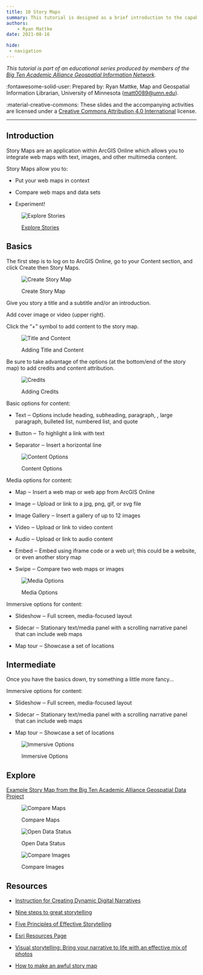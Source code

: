 ```yaml
---
title: 10 Story Maps
summary: This tutorial is designed as a brief introduction to the capabilities of ArcGIS Story Maps.
authors:
    - Ryan Mattke
date: 2021-08-16

hide:
 - navigation
---
```



*This tutorial is part of an educational series produced by members of the [Big Ten Academic Alliance Geospatial Information Network](https://geo.btaa.org).*

:fontawesome-solid-user: Prepared by: Ryan Mattke, Map and Geospatial Information Librarian, University of Minnesota (matt0089@umn.edu). 

:material-creative-commons: These slides and the accompanying activities are licensed under a [Creative Commons Attribution 4.0 International](https://creativecommons.org/licenses/by/4.0/) license.

------------------------------


## Introduction

Story Maps are an application within ArcGIS Online which allows you to integrate web maps with text, images, and other multimedia content.

Story Maps allow you to:

-   Put your web maps in context

-   Compare web maps and data sets

-   Experiment!

<figure markdown>

![Explore Stories](images/explore-stories.png)<figcaption>[Explore Stories](https://www.esri.com/en-us/arcgis/products/arcgis-storymaps/stories)</figcaption>

</figure>

## Basics

The first step is to log on to ArcGIS Online, go to your Content section, and click Create then Story Maps.

<figure markdown>

![Create Story Map](images/start-story.png)<figcaption>Create Story Map</figcaption>

</figure>

Give you story a title and a subtitle and/or an introduction.

Add cover image or video (upper right).

Click the “+” symbol to add content to the story map.

<figure markdown>

![Title and Content](images/title-content.png)<figcaption>Adding Title and Content</figcaption>

</figure>

Be sure to take advantage of the options (at the bottom/end of the story map) to add credits and content attribution.

<figure markdown>

![Credits](images/credits.png)<figcaption>Adding Credits</figcaption>

</figure>

Basic options for content:

-   Text ‒ Options include heading, subheading, paragraph, , large paragraph, bulleted list, numbered list, and quote

-   Button ‒ To highlight a link with text

-   Separator ‒ Insert a horizontal line

<figure markdown>

![Content Options](images/content-options.png)<figcaption>Content Options</figcaption>

</figure>

Media options for content:

-   Map ‒ Insert a web map or web app from ArcGIS Online

-   Image ‒ Upload or link to a jpg, png, gif, or svg file

-   Image Gallery ‒ Insert a gallery of up to 12 images

-   Video ‒ Upload or link to video content

-   Audio ‒ Upload or link to audio content

-   Embed ‒ Embed using iframe code or a web url; this could be a website, or even another story map

-   Swipe ‒ Compare two web maps or images

<figure markdown>

![Media Options](images/media-options.png)<figcaption>Media Options</figcaption>

</figure>

Immersive options for content:

-   Slideshow ‒ Full screen, media-focused layout

-   Sidecar ‒ Stationary text/media panel with a scrolling narrative panel that can include web maps

-   Map tour ‒ Showcase a set of locations

## Intermediate

Once you have the basics down, try something a little more fancy... 

Immersive options for content:

-   Slideshow ‒ Full screen, media-focused layout

-   Sidecar ‒ Stationary text/media panel with a scrolling narrative panel that can include web maps

-   Map tour ‒ Showcase a set of locations

<figure markdown>

![Immersive Options](images/immersive.png)<figcaption>Immersive Options</figcaption>

</figure>

## Explore

[Example Story Map from the Big Ten Academic Alliance Geospatial Data Project](https://storymaps.arcgis.com/stories/4c3e1c4e72764a43914862193574c028)

<figure markdown>

![Compare Maps](images/compare-maps.png)<figcaption>Compare Maps</figcaption>

</figure>

<figure markdown>

![Open Data Status](images/open-data-status.png)<figcaption>Open Data Status</figcaption>

</figure>

<figure markdown>

![Compare Images](images/compare-images.png)<figcaption>Compare Images</figcaption>

</figure>

## Resources

-   [Instruction for Creating Dynamic Digital Narratives](https://storymaps.arcgis.com/stories/d15f1045ffcb4fdea7672d1cafafdc12)

-   [Nine steps to great storytelling](https://storymaps.arcgis.com/stories/429bc4eed5f145109e603c9711a33407)

-   [Five Principles of Effective Storytelling](https://storymaps-classic.arcgis.com/en/five-principles/)

-   [Esri Resources Page](https://www.esri.com/en-us/arcgis/products/arcgis-storymaps/resources)

-   [Visual storytelling: Bring your narrative to life with an effective mix of photos](https://www.esri.com/arcgis-blog/products/story-maps/constituent-engagement/visual-storytelling-bring-your-narrative-to-life-with-an-effective-mix-of-photos/)

-   [How to make an awful story map](https://storymaps.arcgis.com/stories/585db547dd7f4403bb30a3eb13fd55ad)